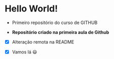 # Hello World!
 * Primeiro repositório do curso de GITHUB

 * **Repositório criado na primeira aula de Github**

- [x] Alteração remota na README

- [x] Vamos lá :smiley:
